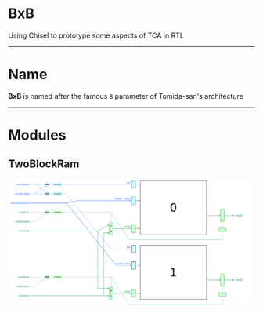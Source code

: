 # BxB
Using Chisel to prototype some aspects of TCA in RTL

---
# Name
**BxB** is named after the famous `B` parameter of Tomida-san's architecture

---
# Modules

## TwoBlockRam
![TwoBlockRam](/docs/diagrams/TwoBlockRam.png)
